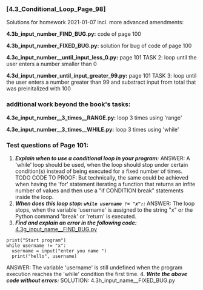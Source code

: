 ### [4.3_Conditional_Loop_Page_98]
Solutions for homework 2021-01-07 incl. more advanced amendments:

**4.3b_input_number_FIND_BUG.py:** code of page 100

**4.3b_input_number_FIXED_BUG.py:** solution for bug of code of page 100

**4.3c_input_number__until_input_less_0.py:** page 101 TASK 2: loop until the user enters a number smaller than 0

**4.3d_input_number_until_input_greater_99.py:** page 101 TASK 3: loop until the user enters a number greater than 99 and substract input from total that was preinitalized with 100


### additional work beyond the book's tasks:
**4.3e_input_number__3_times__RANGE.py:** loop 3 times using 'range'

**4.3e_input_number__3_times__WHILE.py:** loop 3 times using 'while'


### Test questions of Page 101:
1. ***Explain when to use a conditional loop in your program:*** ANSWER: A 'while' loop should be used, when the loop should stop under certain condition(s) instead of being executed for a fixed number of times. TODO CODE TO PROOF: But technically, the same could be achieved when having the 'for' statement iterating a function that returns an infite number of values and then use a "if CONDITION break" statements inside the loop.
2. ***When does this loop stop: `while username != "x":`:*** ANSWER: The loop stops, when the variable 'username' is assigned to the string "x" or the Python command 'break' or 'return' is executed.
3. ***Find and explain an error in the following code:***
[4.3g_input_name__FIND_BUG.py](4.3g_input_name__FIND_BUG.py)
```
print("Start program")
while username != "x":
  username = input("enter you name ")
  print("hello", username)
```  
ANSWER: The variable 'username' is still undefined when the program execution reaches the 'while' condition the first time.
4. ***Write the above code without errors:***
SOLUTION: 4.3h_input_name__FIXED_BUG.py

